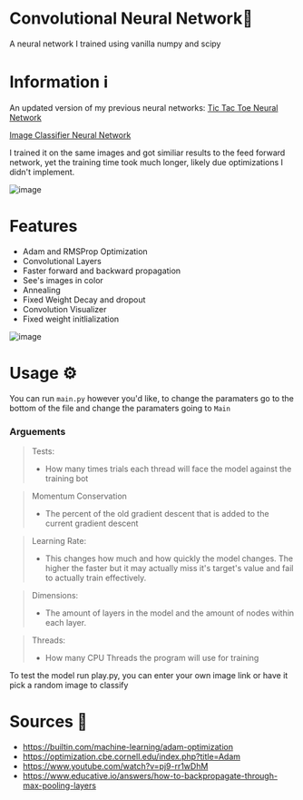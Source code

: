 # Convolutional Neural Network🧠
A neural network I trained using vanilla numpy and scipy

# Information ℹ

An updated version of my previous neural networks:
[Tic Tac Toe Neural Network](https://github.com/TheonlyIcebear/Tic-Tac-Toe-Machine-Learning)

[Image Classifier Neural Network](https://github.com/TheonlyIcebear/Image-Recognition-AI)

I trained it on the same images and got similiar results to the feed forward network, yet the training time took much longer, likely due optimizations I didn't implement.

![image](https://github.com/TheonlyIcebear/Convolutional-Neural-Network/assets/78031685/5ba60bac-34f4-4e4e-ab88-b3fbb6301df5)



# Features
 - Adam and RMSProp Optimization
 - Convolutional Layers
 - Faster forward and backward propagation
 - See's images in color
 - Annealing
 - Fixed Weight Decay and dropout
 - Convolution Visualizer
 - Fixed weight initlialization 

![image](https://github.com/TheonlyIcebear/Convolutional-Neural-Network/assets/78031685/e9c79f46-e5b7-445d-bf0f-004d5b0245d8)


# Usage ⚙

You can run `main.py` however you'd like, to change the paramaters go to the bottom of the file and change the paramaters going to `Main`

### Arguements
 > Tests:<br> 
 > - How many times trials each thread will face the model against the training bot<br>

 > Momentum Conservation
 > - The percent of the old gradient descent that is added to the current gradient descent

 > Learning Rate:<br>
 > - This changes how much and how quickly the model changes. The higher the faster but it may actually miss it's target's value and fail to actually train effectively.

 > Dimensions:<br>
 > - The amount of layers in the model and the amount of nodes within each layer.

 > Threads:<br>
 > - How many CPU Threads the program will use for training

To test the model run play.py, you can enter your own image link or have it pick a random image to classify

# Sources 🔌

 - https://builtin.com/machine-learning/adam-optimization
 - https://optimization.cbe.cornell.edu/index.php?title=Adam
 - https://www.youtube.com/watch?v=pj9-rr1wDhM
 - https://www.educative.io/answers/how-to-backpropagate-through-max-pooling-layers
